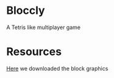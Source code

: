 # Bloccly
A Tetris like multiplayer game

# Resources

[Here](https://i.stack.imgur.com/RaboC.png) we downloaded the block graphics